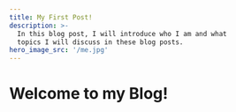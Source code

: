 ```yaml
---
title: My First Post!
description: >- 
  In this blog post, I will introduce who I am and what 
  topics I will discuss in these blog posts.
hero_image_src: '/me.jpg'
---
```


# Welcome to my Blog!


